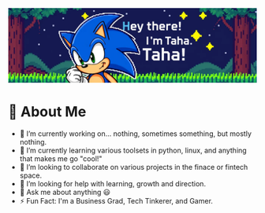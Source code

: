 <img src="main_banner.webp">

# 💫 About Me
- 🔭 I’m currently working on... nothing, sometimes something, but mostly nothing. 
- 🌱 I’m currently learning various toolsets in python, linux, and anything that makes me go "cool!"
- 👯 I’m looking to collaborate on various projects in the finace or fintech space.
- 🤔 I’m looking for help with learning, growth and direction.
- 💬 Ask me about anything 😃
- ⚡ Fun Fact: I'm a Business Grad, Tech Tinkerer, and Gamer.

